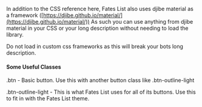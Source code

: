 In addition to the CSS reference here, Fates List also uses djibe material as a framework ([https://djibe.github.io/material/](https://djibe.github.io/material/)) As such you can use anything from djibe material in your CSS or your long description without needing to load the library.

Do not load in custom css frameworks as this will break your bots long description.

#### Some Useful Classes

.btn - Basic button. Use this with another button class like .btn-outline-light

.btn-outline-light - This is what Fates List uses for all of its buttons. Use this to fit in with the Fates List theme.

